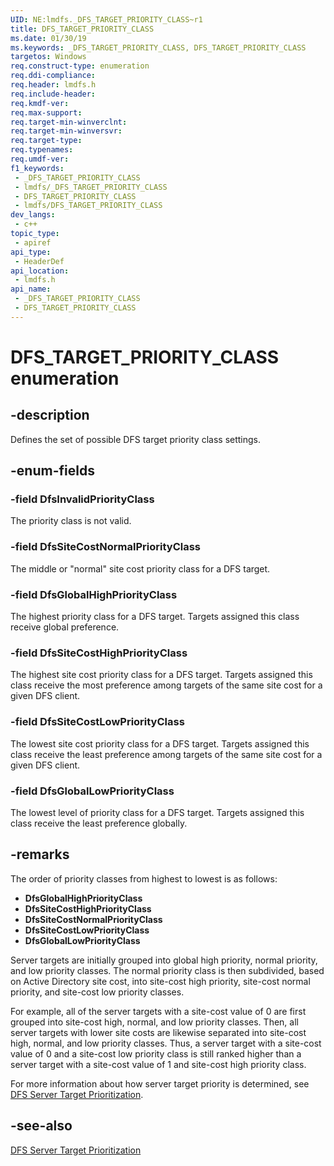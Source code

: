 ```yaml
---
UID: NE:lmdfs._DFS_TARGET_PRIORITY_CLASS~r1
title: DFS_TARGET_PRIORITY_CLASS
ms.date: 01/30/19
ms.keywords: _DFS_TARGET_PRIORITY_CLASS, DFS_TARGET_PRIORITY_CLASS
targetos: Windows
req.construct-type: enumeration
req.ddi-compliance: 
req.header: lmdfs.h
req.include-header: 
req.kmdf-ver: 
req.max-support: 
req.target-min-winverclnt: 
req.target-min-winversvr: 
req.target-type: 
req.typenames: 
req.umdf-ver: 
f1_keywords:
 - _DFS_TARGET_PRIORITY_CLASS
 - lmdfs/_DFS_TARGET_PRIORITY_CLASS
 - DFS_TARGET_PRIORITY_CLASS
 - lmdfs/DFS_TARGET_PRIORITY_CLASS
dev_langs:
 - c++
topic_type:
 - apiref
api_type:
 - HeaderDef
api_location:
 - lmdfs.h
api_name:
 - _DFS_TARGET_PRIORITY_CLASS
 - DFS_TARGET_PRIORITY_CLASS
---
```


# DFS_TARGET_PRIORITY_CLASS enumeration


## -description

Defines the set of possible DFS target priority class settings.

## -enum-fields

### -field DfsInvalidPriorityClass

The priority class is not valid.

### -field DfsSiteCostNormalPriorityClass

The middle or "normal" site cost priority class for a DFS target.

### -field DfsGlobalHighPriorityClass

The highest priority class for a DFS target. Targets assigned this class receive global preference.

### -field DfsSiteCostHighPriorityClass

The highest site cost priority class for a DFS target. Targets assigned this class receive the most preference among targets of the same site cost for a given DFS client.

### -field DfsSiteCostLowPriorityClass

The lowest site cost priority class for a DFS target. Targets assigned this class receive the least preference among targets of the same site cost for a given DFS client.

### -field DfsGlobalLowPriorityClass

The lowest level of priority class for a DFS target. Targets assigned this class receive the least preference globally.

## -remarks

The order of priority classes from highest to lowest is as follows:

<ul>
<li><b>DfsGlobalHighPriorityClass</b></li>
<li><b>DfsSiteCostHighPriorityClass</b></li>
<li><b>DfsSiteCostNormalPriorityClass</b></li>
<li><b>DfsSiteCostLowPriorityClass</b></li>
<li><b>DfsGlobalLowPriorityClass</b></li>
</ul>
Server targets are initially grouped into global high priority, normal priority, and low priority classes. The 
     normal priority class is then subdivided, based on Active Directory site cost, into site-cost high priority, 
     site-cost normal priority, and site-cost low priority classes.

For example, all of the server targets with a site-cost value of 0 are first grouped into site-cost high, 
     normal, and low priority classes. Then, all server targets with lower site costs are likewise separated into 
     site-cost high, normal, and low priority classes. Thus, a server target with a site-cost value of 0 and a 
     site-cost low priority class is still ranked higher than a server target with a site-cost value of 1 and 
     site-cost high priority class.

For more information about how server target priority is determined, see 
     <a href="/previous-versions/windows/desktop/dfs/dfs-server-target-prioritization">DFS Server Target Prioritization</a>.

## -see-also

<a href="/previous-versions/windows/desktop/dfs/dfs-server-target-prioritization">DFS Server Target Prioritization</a>